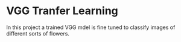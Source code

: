 # VGG Tranfer Learning
In this project a trained VGG mdel is fine tuned to classify images of different sorts of flowers.

